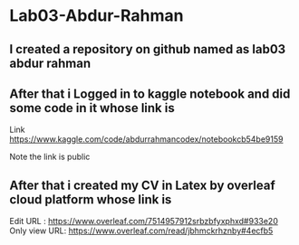 # Lab03-Abdur-Rahman


## I created a repository on github named as lab03 abdur rahman

## After that i Logged in to kaggle notebook and did some code in it whose link is 

Link 
https://www.kaggle.com/code/abdurrahmancodex/notebookcb54be9159


Note the link is public


## After that i created my CV in Latex by overleaf cloud platform whose link is 

Edit URL : https://www.overleaf.com/7514957912srbzbfyxphxd#933e20
Only view URL: https://www.overleaf.com/read/jbhmckrhznby#4ecfb5


